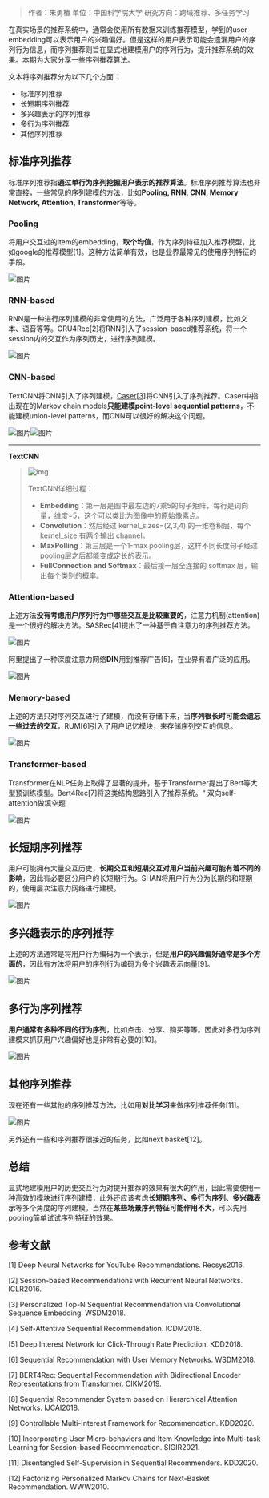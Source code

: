 > 作者：朱勇椿
> 单位：中国科学院大学
> 研究方向：跨域推荐、多任务学习

在真实场景的推荐系统中，通常会使用所有数据来训练推荐模型，学到的user embedding可以表示用户的兴趣偏好。但是这样的用户表示可能会遗漏用户的序列行为信息，而序列推荐则旨在显式地建模用户的序列行为，提升推荐系统的效果。本期为大家分享一些序列推荐算法。

文本将序列推荐分为以下几个方面：

- 标准序列推荐
- 长短期序列推荐
- 多兴趣表示的序列推荐
- 多行为序列推荐
- 其他序列推荐

## 标准序列推荐

标准序列推荐指**通过单行为序列挖掘用户表示的推荐算法**。标准序列推荐算法也非常直接，一些常见的序列建模的方法，比如**Pooling, RNN, CNN, Memory Network, Attention, Transformer**等等。

### Pooling

将用户交互过的item的embedding，**取个均值**，作为序列特征加入推荐模型，比如google的推荐模型[1]。这种方法简单有效，也是业界最常见的使用序列特征的手段。

![图片](https://mmbiz.qpic.cn/mmbiz_png/gUs5jjsU4qNkcIxw6hnXNjfDpcWrPPMTCRWjolYNGLU07WjeDmBpcCsdQBiawPcezldEy7GREdBwbqB6fmXo2IQ/640?wx_fmt=png&wxfrom=5&wx_lazy=1&wx_co=1)

### RNN-based

RNN是一种进行序列建模的非常使用的方法，广泛用于各种序列建模，比如文本、语音等等。GRU4Rec[2]将RNN引入了session-based推荐系统，将一个session内的交互作为序列历史，进行序列建模。

![图片](https://mmbiz.qpic.cn/mmbiz_png/gUs5jjsU4qNkcIxw6hnXNjfDpcWrPPMTPnBFxm3iazVDOEssb5W82N9xYVgnsjJhVEnw9YW6u79mhiaPr47djyFg/640?wx_fmt=png&wxfrom=5&wx_lazy=1&wx_co=1)

### CNN-based

TextCNN将CNN引入了序列建模，[Caser[3]](https://mp.weixin.qq.com/s/N_CDMlDDq1YMEqAp4Xw_dg)将CNN引入了序列推荐。Caser中指出现在的Markov chain models**只能建模point-level sequential patterns**，不能建模union-level patterns，而CNN可以很好的解决这个问题。

![图片](https://mmbiz.qpic.cn/mmbiz_png/gUs5jjsU4qNkcIxw6hnXNjfDpcWrPPMTc7MunXcnvznb5C6iacoamOhP19OspDZibpuKsib68MicaRYfibg6aQfdX4Q/640?wx_fmt=png&wxfrom=5&wx_lazy=1&wx_co=1)![图片](https://mmbiz.qpic.cn/mmbiz_png/gUs5jjsU4qNkcIxw6hnXNjfDpcWrPPMTkc3G7OgpichZibaib6tgrAdo6BPeG2dx6AxiaT8nh15mkmURc5f4eSyicWA/640?wx_fmt=png&wxfrom=5&wx_lazy=1&wx_co=1)

------

**TextCNN**

> ![img](https://cdn.jsdelivr.net/gh/Zhangxin98/Note@main/img/1182656-20180919171920103-1233770993.png)
>
> TextCNN详细过程：
>
> - **Embedding**：第一层是图中最左边的7乘5的句子矩阵，每行是词向量，维度=5，这个可以类比为图像中的原始像素点。
> - **Convolution**：然后经过 kernel_sizes=(2,3,4) 的一维卷积层，每个kernel_size 有两个输出 channel。
> - **MaxPolling**：第三层是一个1-max pooling层，这样不同长度句子经过pooling层之后都能变成定长的表示。
> - **FullConnection and Softmax**：最后接一层全连接的 softmax 层，输出每个类别的概率。



### Attention-based

上述方法**没有考虑用户序列行为中哪些交互是比较重要的**，注意力机制(attention)是一个很好的解决方法。SASRec[4]提出了一种基于自注意力的序列推荐方法。

![图片](https://mmbiz.qpic.cn/mmbiz_png/gUs5jjsU4qNkcIxw6hnXNjfDpcWrPPMTwnILafuXiczRGtYiaHHhSZiao82IFnmzUGvicGVUTgPbMqGlPdWQryDWzQ/640?wx_fmt=png&wxfrom=5&wx_lazy=1&wx_co=1)

阿里提出了一种深度注意力网络**DIN**用到推荐广告[5]，在业界有着广泛的应用。

![图片](https://mmbiz.qpic.cn/mmbiz_png/gUs5jjsU4qNkcIxw6hnXNjfDpcWrPPMTiae72pY44zrNYF9aaKpiaV4MeZPhPwM8FiceTP0nIB7hTZxW6HqyhJ47g/640?wx_fmt=png&wxfrom=5&wx_lazy=1&wx_co=1)

### Memory-based

上述的方法只对序列交互进行了建模，而没有存储下来，当**序列很长时可能会遗忘一些过去的交互**，RUM[6]引入了用户记忆模块，来存储序列交互的信息。

![图片](https://mmbiz.qpic.cn/mmbiz_png/gUs5jjsU4qNkcIxw6hnXNjfDpcWrPPMTcPIicIwFgvMqIGbicDsXLdgQFOFvUOuLJsoPBVhb7J6XGD6kGe7DMCZg/640?wx_fmt=png&wxfrom=5&wx_lazy=1&wx_co=1)

### Transformer-based

Transformer在NLP任务上取得了显著的提升，基于Transformer提出了Bert等大型预训练模型。Bert4Rec[7]将这类结构思路引入了推荐系统。“ 双向self-attention做填空题

![图片](https://mmbiz.qpic.cn/mmbiz_png/gUs5jjsU4qNkcIxw6hnXNjfDpcWrPPMTCr9Xu1cicYdH6rq8KP9ZaWNrRMYgoHoP7BXXALKUgg5DYoRiaH9MQYQg/640?wx_fmt=png&wxfrom=5&wx_lazy=1&wx_co=1)

## 长短期序列推荐

用户可能拥有大量交互历史，**长期交互和短期交互对用户当前兴趣可能有着不同的影响**，因此有必要区分用户的长短期行为。SHAN将用户行为分为长期的和短期的，使用层次注意力网络进行建模。

![图片](https://mmbiz.qpic.cn/mmbiz_png/gUs5jjsU4qNkcIxw6hnXNjfDpcWrPPMT5yMDWU3XNK13E1l45AL3xnBWVCibiaf98ECNVMCaHicUSQRt9CXF2Jwwg/640?wx_fmt=png&wxfrom=5&wx_lazy=1&wx_co=1)

## 多兴趣表示的序列推荐

上述的方法通常是将用户行为编码为一个表示，但是**用户的兴趣偏好通常是多个方面的**，因此有方法将用户的序列行为编码为多个兴趣表示向量[9]。

![图片](https://mmbiz.qpic.cn/mmbiz_png/gUs5jjsU4qNkcIxw6hnXNjfDpcWrPPMThGBNQBhlnvVFHFJz0enbbzkCAichiaLLib67SznsR8Eb7Ky0QLzO4Rg4w/640?wx_fmt=png&wxfrom=5&wx_lazy=1&wx_co=1)

## 多行为序列推荐

**用户通常有多种不同的行为序列**，比如点击、分享、购买等等。因此对多行为序列建模来抓获用户兴趣偏好也是非常有必要的[10]。

![图片](https://mmbiz.qpic.cn/mmbiz_png/gUs5jjsU4qNkcIxw6hnXNjfDpcWrPPMT78lOgdgVoPKTrfg9NTbnqicW6PPhDia4riaPQ8I1Z68BRe1gPg79wbzibw/640?wx_fmt=png&wxfrom=5&wx_lazy=1&wx_co=1)

## 其他序列推荐

现在还有一些其他的序列推荐方法，比如用**对比学习**来做序列推荐任务[11]。

![图片](https://mmbiz.qpic.cn/mmbiz_png/gUs5jjsU4qNkcIxw6hnXNjfDpcWrPPMTtaCUz1SKkibZAobVWd1guamvVoO2UK2vPj4ZI35JryWwPyQsFlQlB0A/640?wx_fmt=png&wxfrom=5&wx_lazy=1&wx_co=1)

另外还有一些和序列推荐很接近的任务，比如next basket[12]。

## 总结

显式地建模用户的历史交互行为对提升推荐的效果有很大的作用，因此需要使用一种高效的模块进行序列建模，此外还应该考虑**长短期序列、多行为序列、多兴趣表示**等多个角度的序列建模。当然在**某些场景序列特征可能作用不大**，可以先用pooling简单试试序列特征的效果。

## 参考文献

[1] Deep Neural Networks for YouTube Recommendations. Recsys2016.

[2] Session-based Recommendations with Recurrent Neural Networks. ICLR2016.

[3] Personalized Top-N Sequential Recommendation via Convolutional Sequence Embedding. WSDM2018.

[4] Self-Attentive Sequential Recommendation. ICDM2018.

[5] Deep Interest Network for Click-Through Rate Prediction. KDD2018.

[6] Sequential Recommendation with User Memory Networks. WSDM2018.

[7] BERT4Rec: Sequential Recommendation with Bidirectional Encoder Representations from Transformer. CIKM2019.

[8] Sequential Recommender System based on Hierarchical Attention Networks. IJCAI2018.

[9] Controllable Multi-Interest Framework for Recommendation. KDD2020.

[10] Incorporating User Micro-behaviors and Item Knowledge into Multi-task Learning for Session-based Recommendation. SIGIR2021.

[11] Disentangled Self-Supervision in Sequential Recommenders. KDD2020.

[12] Factorizing Personalized Markov Chains for Next-Basket Recommendation. WWW2010.
